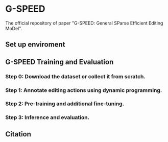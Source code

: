 # G-SPEED
The official repository of paper "G-SPEED: General SParse Efficient Editing MoDel".

## Set up enviroment

## G-SPEED Training and Evaluation

### Step 0: Download the dataset or collect it from scratch.


### Step 1: Annotate editing actions using dynamic programming.


### Step 2: Pre-training and additional fine-tuning.


### Step 3: Inference and evaluation.


## Citation
